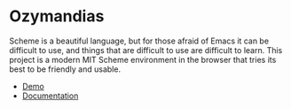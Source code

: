 # Ozymandias
Scheme is a beautiful language, but for those afraid of Emacs it can be difficult to use, and things that are difficult to use are difficult to learn.
This project is a modern MIT Scheme environment in the browser that tries its best to be friendly and usable.

- [Demo](http://ozymandias.xyz)
- [Documentation](http://joelgustafson.com/ozymandias)
